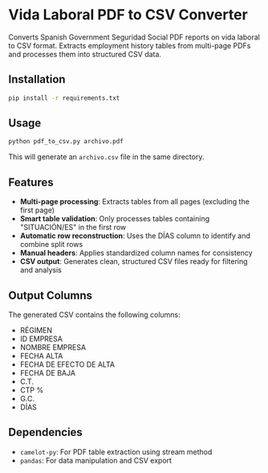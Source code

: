 # Vida Laboral PDF to CSV Converter

Converts Spanish Government Seguridad Social PDF reports on vida laboral to CSV format. Extracts employment history tables from multi-page PDFs and processes them into structured CSV data.

## Installation

```bash
pip install -r requirements.txt
```

## Usage

```bash
python pdf_to_csv.py archivo.pdf
```

This will generate an `archivo.csv` file in the same directory.

## Features

- **Multi-page processing**: Extracts tables from all pages (excluding the first page)
- **Smart table validation**: Only processes tables containing "SITUACIÓN/ES" in the first row
- **Automatic row reconstruction**: Uses the DÍAS column to identify and combine split rows
- **Manual headers**: Applies standardized column names for consistency
- **CSV output**: Generates clean, structured CSV files ready for filtering and analysis

## Output Columns

The generated CSV contains the following columns:
- RÉGIMEN
- ID EMPRESA
- NOMBRE EMPRESA
- FECHA ALTA
- FECHA DE EFECTO DE ALTA
- FECHA DE BAJA
- C.T.
- CTP %
- G.C.
- DÍAS

## Dependencies

- `camelot-py`: For PDF table extraction using stream method
- `pandas`: For data manipulation and CSV export

